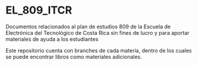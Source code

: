 # EL_809_ITCR
Documentos relacionados al plan de estudios 809 de la Escuela de Electrónica del Tecnológico de Costa Rica sin fines de lucro y para aportar materiales de ayuda a los estudiantes

Este repositorio cuenta con branches de cada materia, dentro de los cuales se puede encontrar libros como materiales adicionales.

